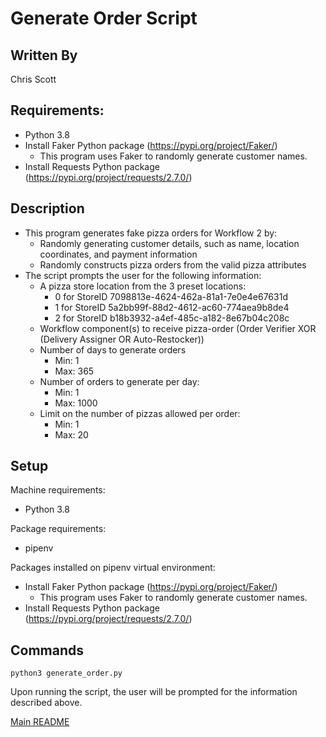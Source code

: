 # Generate Order Script

## Written By
Chris Scott

## Requirements:
  * Python 3.8
  * Install Faker Python package (https://pypi.org/project/Faker/)
    * This program uses Faker to randomly generate customer names.
  * Install Requests Python package (https://pypi.org/project/requests/2.7.0/)

## Description
  * This program generates fake pizza orders for Workflow 2 by:
    * Randomly generating customer details, such as name, location coordinates, and payment information
    * Randomly constructs pizza orders from the valid pizza attributes
  * The script prompts the user for the following information:
    * A pizza store location from the 3 preset locations:
      * 0 for StoreID 7098813e-4624-462a-81a1-7e0e4e67631d
      * 1 for StoreID 5a2bb99f-88d2-4612-ac60-774aea9b8de4
      * 2 for StoreID b18b3932-a4ef-485c-a182-8e67b04c208c
    * Workflow component(s) to receive pizza-order (Order Verifier XOR (Delivery Assigner OR Auto-Restocker))
    * Number of days to generate orders
      * Min: 1
      * Max: 365
    * Number of orders to generate per day:
      * Min: 1
      * Max: 1000
    * Limit on the number of pizzas allowed per order:
      * Min: 1
      * Max: 20

## Setup
Machine requirements:
* Python 3.8

Package requirements:
* pipenv

Packages installed on pipenv virtual environment:
  * Install Faker Python package (https://pypi.org/project/Faker/)
    * This program uses Faker to randomly generate customer names.
  * Install Requests Python package (https://pypi.org/project/requests/2.7.0/)

## Commands
```
python3 generate_order.py
```
Upon running the script, the user will be prompted for the information described above.

[Main README](https://github.com/CPVazquez/CS6343)